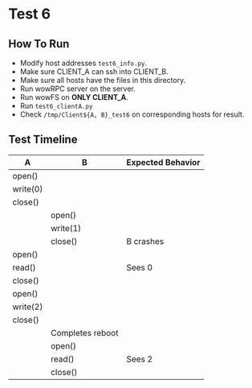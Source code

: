 # Test 6
## How To Run
* Modify host addresses `test6_info.py`.
* Make sure CLIENT_A can ssh into CLIENT_B.
* Make sure all hosts have the files in this directory.
* Run wowRPC server on the server.
* Run wowFS on **ONLY CLIENT_A**.
* Run `test6_clientA.py`
* Check `/tmp/Client${A, B}_test6` on corresponding hosts for result.

## Test Timeline
| A        | B                  | Expected Behavior |
|----------|--------------------|-------------------|
| open()   |                    |                   |
| write(0) |                    |                   |
| close()  |                    |                   |
|          | open()             |                   |
|          | write(1)           |                   |
|          | close()            | B crashes         |
| open()   |                    |                   |
| read()   |                    | Sees 0            |
| close()  |                    |                   |
| open()   |                    |                   |
| write(2) |                    |                   |
| close()  |                    |                   |
|          | Completes reboot   |                   |
|          | open()             |                   |
|          | read()             | Sees 2            |
|          | close()            |                   |
